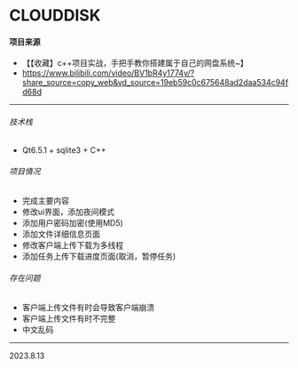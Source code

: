 # CLOUDDISK
#### 项目来源 
* 【【收藏】c++项目实战，手把手教你搭建属于自己的网盘系统~】 
* https://www.bilibili.com/video/BV1bR4y1774v/?share_source=copy_web&vd_source=19eb59c0c675648ad2daa534c94fd68d
------ 
###### 技术栈
* Qt6.5.1 + sqlite3 + C++ 
###### 项目情况
* 完成主要内容 
* 修改ui界面，添加夜间模式
* 添加用户密码加密(使用MD5)
* 添加文件详细信息页面
* 修改客户端上传下载为多线程
* 添加任务上传下载进度页面(取消，暂停任务)
###### 存在问题
* 客户端上传文件有时会导致客户端崩溃
* 客户端上传文件有时不完整
* 中文乱码
------
2023.8.13

